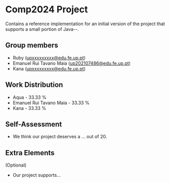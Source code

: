 # Comp2024 Project

Contains a reference implementation for an initial version of the project that supports a small portion of Java--.

## Group members

- Ruby (upxxxxxxxxx@edu.fe.up.pt)
- Emanuel Rui Tavano Maia (up202107486@edu.fe.up.pt)
- Kana (upxxxxxxxxx@edu.fe.up.pt)

## Work Distribution

- Aqua - 33.33 %
- Emanuel Rui Tavano Maia - 33.33 %
- Kana - 33.33 %

## Self-Assessment

- We think our project deserves a ... out of 20.

## Extra Elements

(Optional)
- Our project supports...